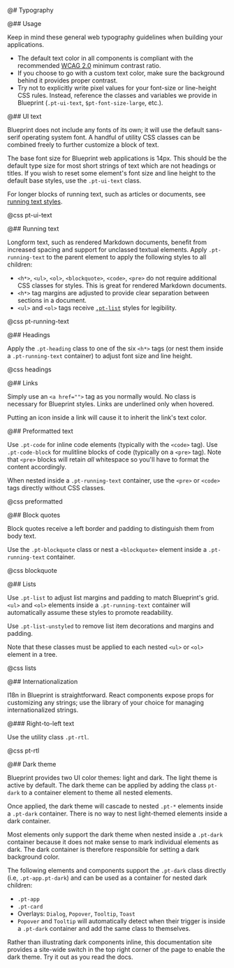 @# Typography

@## Usage

Keep in mind these general web typography guidelines when building your applications.

- The default text color in all components is compliant with the recommended
[WCAG 2.0](https://www.w3.org/TR/WCAG20/) minimum contrast ratio.
- If you choose to go with a custom text color, make sure the background behind it provides
proper contrast.
- Try not to explicitly write pixel values for your font-size or line-height CSS rules.
Instead, reference the classes and variables we provide in Blueprint (`.pt-ui-text`,
`$pt-font-size-large`, etc.).

@## UI text

Blueprint does not include any fonts of its own; it will use the default sans-serif operating system font.
A handful of utility CSS classes can be combined freely to further customize a block of text.

The base font size for Blueprint web applications is 14px. This should be the default type size
for most short strings of text which are not headings or titles. If you wish to reset some
element's font size and line height to the default base styles, use the `.pt-ui-text` class.

For longer blocks of running text, such as articles or documents, see [running text styles](#core/typography.running-text).

@css pt-ui-text

@## Running text

Longform text, such as rendered Markdown documents, benefit from increased spacing and support for unclassed textual elements.
Apply `.pt-running-text` to the parent element to apply the following styles to all children:

- `<h*>`, `<ul>`, `<ol>`, `<blockquote>`, `<code>`, `<pre>` do not require additional CSS classes for styles. This is great for rendered Markdown documents.
- `<h*>` tag margins are adjusted to provide clear separation between sections in a document.
- `<ul>` and `<ol>` tags receive [`.pt-list`](#core/typography.lists) styles for legibility.

@css pt-running-text

@## Headings

Apply the `.pt-heading` class to one of the six `<h*>` tags (or nest them inside a `.pt-running-text` container)
to adjust font size and line height.

@css headings

@## Links

Simply use an `<a href="">` tag as you normally would. No class is necessary for Blueprint styles.
Links are underlined only when hovered.

Putting an icon inside a link will cause it to inherit the link's text color.

@## Preformatted text

Use `.pt-code` for inline code elements (typically with the `<code>` tag).
Use `.pt-code-block` for mulitline blocks of code (typically on a `<pre>` tag).
Note that `<pre>` blocks will retain _all_ whitespace so you'll have to format the content accordingly.

When nested inside a `.pt-running-text` container, use the `<pre>` or `<code>` tags directly without CSS classes.

@css preformatted

@## Block quotes

Block quotes receive a left border and padding to distinguish them from body text.

Use the `.pt-blockquote` class or nest a `<blockquote>` element inside a `.pt-running-text` container.

@css blockquote

@## Lists

Use `.pt-list` to adjust list margins and padding to match Blueprint's grid. `<ul>` and `<ol>` elements inside a
`.pt-running-text` container will automatically assume these styles to promote readability.

Use `.pt-list-unstyled` to remove list item decorations and margins and padding.

Note that these classes must be applied to each nested `<ul>` or `<ol>` element in a tree.

@css lists

@## Internationalization

I18n in Blueprint is straightforward. React components expose props for customizing any strings;
use the library of your choice for managing internationalized strings.

@### Right-to-left text

Use the utility class `.pt-rtl`.

@css pt-rtl

@## Dark theme

Blueprint provides two UI color themes: light and dark. The light theme is active by default. The
dark theme can be applied by adding the class `pt-dark` to a container element to theme all nested
elements.

Once applied, the dark theme will cascade to nested `.pt-*` elements inside a `.pt-dark` container.
There is no way to nest light-themed elements inside a dark container.

Most elements only support the dark theme when nested inside a `.pt-dark` container because it does
not make sense to mark individual elements as dark. The dark container is therefore responsible for
setting a dark background color.

The following elements and components support the `.pt-dark` class directly (i.e, `.pt-app.pt-dark`)
and can be used as a container for nested dark children:

- `.pt-app`
- `.pt-card`
- Overlays: `Dialog`, `Popover`, `Tooltip`, `Toast`
- `Popover` and `Tooltip` will automatically detect when their trigger is inside a `.pt-dark`
container and add the same class to themselves.

Rather than illustrating dark components inline, this documentation site provides a site-wide switch
in the top right corner of the page to enable the dark theme. Try it out as you read the docs.
